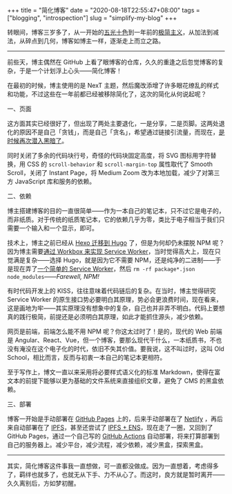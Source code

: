 +++
title = "简化博客"
date = "2020-08-18T22:55:47+08:00"
tags = ["blogging", "introspection"]
slug = "simplify-my-blog"
+++

转眼间，博客三岁多了，从一开始的[五光十色](/tech/hexo-next-optimization/)到一年前的[极简主义](/tech/redesign-this-blog-under-minimalism/)，从加法到减法，从碎点到几何，博客如博主一样，逐渐走上而立之路。

---

前些天，博主偶然在 GitHub 上看了眼博客的仓库，久久的重逢之后忽觉博客的复杂，于是一个计划浮上心头——简化博客！

在最初的时候，博主使用的是 NexT 主题，然后魔改添增了许多眼花缭乱的样式和功能，不过这些在一年前都已经被移除简化了，这次的简化从何说起呢？

一、页面

这方面其实已经很好了，但出现了两处主要退化，一是分享，二是页脚。这两处退化的原因不是自己「贪钱」，而是自己「贪名」，希望通过链接引流量，而现在，[是时候再次潜入黑暗了](https://yixiuer.me/poetry/along-with-me/)。

同时关闭了多余的代码块行号，奇怪的代码块固定高度，将 SVG 图标用字符替换，用 CSS 的 `scroll-behavior` 和 `scroll-margin-top` 属性取代了 Smooth Scroll，关闭了 Instant Page，将 Medium Zoom 改为本地加载，减少了对第三方 JavaScript 库和服务的依赖。

二、依赖

博主搭建博客的目的一直很简单——作为一本自己的笔记本，只不过它是电子的，而非纸质。对于传统的纸质笔记本，它的依赖几乎为零，类比于电子相当于我们只需要一个输入和一个显示，即可。

技术上，博主之前已经从 [Hexo 迁移到 Hugo](/tech/powered-by-hugo/) 了，但是为何却仍未摆脱 NPM 呢？因为博主需要[通过 Workbox 来实现 Service Worker](/tech/pwa-via-workbox/)，当时觉得高大上，现在只觉满是复杂——选择 Hugo，就是因为它不需要 NPM，还是纯净的二进制——于是现在弄了[一个简单的 Service Worker](/tech/a-simple-service-worker/)，然后 `rm -rf package*.json node_modules`——*Farewell, NPM!*

有时代码开发上的 KISS，往往意味着代码链后的复杂。在当时，博主觉得研究 Service Worker 的原生接口势必要明白其原理，势必会更浪费时间，现在看来，这是画地为牢——其实原理没有想象中的复杂，自己也并非弄不明白。代码上要想真的践行极简，前提还是必须明白其原理，如此才能抓住源头，减少依赖。

网页是前端，前端怎么能不用 NPM 呢？你这太过时了！是的，现代的 Web 前端是 Angular、React、Vue，但一个博客，要那么现代干什么，一本纸质书，不也没有淹没在这个电子化的时代，依旧不失其价值。要我说，这不叫过时，这叫 Old School，相比而言，反而与初衷一本自己的笔记本更相符。

至于写作上，博文一直以来采用将必要样式语义化的标准 Markdown，使得在富文本的前提下能够以更为基础的文件系统来直接组织文章，避免了 CMS 的黑盒依赖。

三、部署

博客一开始是手动部署在 [GitHub Pages](/tech/custom-domains-on-github-pages/) 上的，后来手动部署在了 [Netlify](/tech/deploy-static-site-to-netlify/) ，再后来自动部署在了 [IPFS](/tech/host-your-blog-on-ipfs/)，甚至还尝试了 [IPFS + ENS](/tech/hello-ens/)，现在走了一圈，又回到了 GitHub Pages，通过一个自己写的 [GitHub Actions](/tech/deploy-hugo-to-github-pages-via-github-actions/) 自动部署，将来打算部署到自己的服务器上。减少平台，减少流程，减少依赖，减少黑盒，探索黑盒。

---
 
其实，简化博客这件事我一直想做，可一直都没做成。因为一直想着，考虑得多了，羁绊也就多了，也就无从下手、力不从心了。而这时，良方就是暂时离开——久久离别后，方如梦初醒。
 
